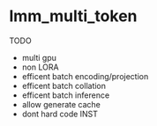 # lmm_multi_token

TODO
* multi gpu
* non LORA
* efficent batch encoding/projection
* efficent batch collation
* efficent batch inference
* allow generate cache
* dont hard code INST